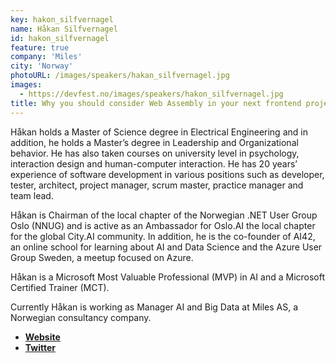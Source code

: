 ```yaml
---
key: hakon_silfvernagel
name: Håkan Silfvernagel
id: hakon_silfvernagel
feature: true
company: 'Miles'
city: 'Norway'
photoURL: /images/speakers/hakan_silfvernagel.jpg
images:
  - https://devfest.no/images/speakers/hakon_silfvernagel.jpg
title: Why you should consider Web Assembly in your next frontend project
---
```


Håkan holds a Master of Science degree in Electrical Engineering and in addition, he holds a Master’s degree in Leadership and Organizational behavior. He has also taken courses on university level in psychology, interaction design and human-computer interaction. He has 20 years’ experience of software development in various positions such as developer, tester, architect, project manager, scrum master, practice manager and team lead. 

Håkan is Chairman of the local chapter of the Norwegian .NET User Group Oslo (NNUG) and is active as an Ambassador for Oslo.AI the local chapter for the global City.AI community. In addition, he is the co-founder of AI42, an online school for learning about AI and Data Science and the Azure User Group Sweden, a meetup focused on Azure.

Håkan is a Microsoft Most Valuable Professional (MVP) in AI and a Microsoft Certified Trainer (MCT). 

Currently Håkan is working as Manager AI and Big Data at Miles AS, a Norwegian consultancy company.


* **[Website](https://sessionize.com/hakan-silfvernagel/)**
* **[Twitter](https://twitter.com/agrevlis)**